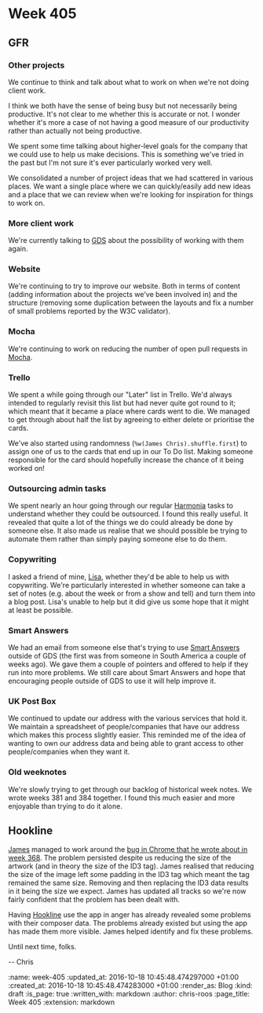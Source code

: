 Week 405
========

## GFR

### Other projects

We continue to think and talk about what to work on when we're not doing client work.

I think we both have the sense of being busy but not necessarily being productive. It's not clear to me whether this is accurate or not. I wonder whether it's more a case of not having a good measure of our productivity rather than actually not being productive.

We spent some time talking about higher-level goals for the company that we could use to help us make decisions. This is something we've tried in the past but I'm not sure it's ever particularly worked very well.

We consolidated a number of project ideas that we had scattered in various places. We want a single place where we can quickly/easily add new ideas and a place that we can review when we're looking for inspiration for things to work on.

### More client work

We're currently talking to [GDS][gds] about the possibility of working with them again.

### Website

We're continuing to try to improve our website. Both in terms of content (adding information about the projects we've been involved in) and the structure (removing some duplication between the layouts and fix a number of small problems reported by the W3C validator).

### Mocha

We're continuing to work on reducing the number of open pull requests in [Mocha][mocha].

### Trello

We spent a while going through our "Later" list in Trello. We'd always intended to regularly revisit this list but had never quite got round to it; which meant that it became a place where cards went to die. We managed to get through about half the list by agreeing to either delete or prioritise the cards.

We've also started using randomness (`%w(James Chris).shuffle.first`) to assign one of us to the cards that end up in our To Do list. Making someone responsible for the card should hopefully increase the chance of it being worked on!

### Outsourcing admin tasks

We spent nearly an hour going through our regular [Harmonia][harmonia] tasks to understand whether they could be outsourced. I found this really useful. It revealed that quite a lot of the things we do could already be done by someone else. It also made us realise that we should possible be trying to automate them rather than simply paying someone else to do them.

### Copywriting

I asked a friend of mine, [Lisa][lisa-martin], whether they'd be able to help us with copywriting. We're particularly interested in whether someone can take a set of notes (e.g. about the week or from a show and tell) and turn them into a blog post. Lisa's unable to help but it did give us some hope that it might at least be possible.

### Smart Answers

We had an email from someone else that's trying to use [Smart Answers][smart-answers] outside of GDS (the first was from someone in South America a couple of weeks ago). We gave them a couple of pointers and offered to help if they run into more problems. We still care about Smart Answers and hope that encouraging people outside of GDS to use it will help improve it.

### UK Post Box

We continued to update our address with the various services that hold it. We maintain a spreadsheet of people/companies that have our address which makes this process slightly easier. This reminded me of the idea of wanting to own our address data and being able to grant access to other people/companies when they want it.

### Old weeknotes

We're slowly trying to get through our backlog of historical week notes. We wrote weeks 381 and 384 together. I found this much easier and more enjoyable than trying to do it alone.

## Hookline

[James][james-mead] managed to work around the [bug in Chrome that he wrote about in week 368][week-368-chrome-bug]. The problem persisted despite us reducing the size of the artwork (and in theory the size of the ID3 tag). James realised that reducing the size of the image left some padding in the ID3 tag which meant the tag remained the same size. Removing and then replacing the ID3 data results in it being the size we expect. James has updated all tracks so we're now fairly confident that the problem has been dealt with.

Having [Hookline][hookline] use the app in anger has already revealed some problems with their composer data. The problems already existed but using the app has made them more visible. James helped identify and fix these problems.

Until next time, folks.

-- Chris

[gds]: http://digital.cabinetoffice.gov.uk/
[Harmonia]: https://harmonia.io/
[Hookline]: http://hookline.tv/
[james-mead]: /james-mead
[lisa-martin]: https://lisaamartin.wordpress.com/
[mocha]: https://github.com/freerange/mocha
[smart-answers]: https://github.com/alphagov/smart-answers
[week-368-chrome-bug]: /week-368-google-chrome-bug

:name: week-405
:updated_at: 2016-10-18 10:45:48.474297000 +01:00
:created_at: 2016-10-18 10:45:48.474283000 +01:00
:render_as: Blog
:kind: draft
:is_page: true
:written_with: markdown
:author: chris-roos
:page_title: Week 405
:extension: markdown
